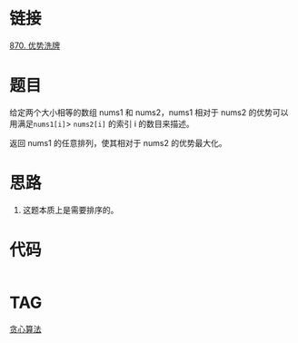 # 链接

[870. 优势洗牌](https://leetcode.cn/problems/advantage-shuffle/)

# 题目

给定两个大小相等的数组 nums1 和 nums2，nums1 相对于 nums2 的优势可以用满足`nums1[i]`> `nums2[i]` 的索引 i 的数目来描述。

返回 nums1 的任意排列，使其相对于 nums2 的优势最大化。

# 思路

1. 这题本质上是需要排序的。

# 代码

```java

```

# TAG

[贪心算法](贪心算法.md)